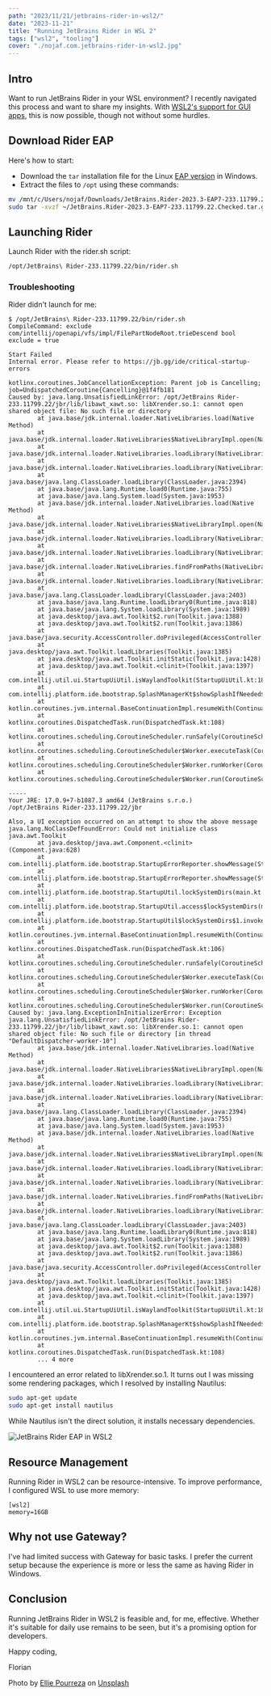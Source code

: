 ```yaml
---
path: "2023/11/21/jetbrains-rider-in-wsl2/"
date: "2023-11-21"
title: "Running JetBrains Rider in WSL 2"
tags: ["wsl2", "tooling"]
cover: "./nojaf.com.jetbrains-rider-in-wsl2.jpg"
---
```


## Intro

Want to run JetBrains Rider in your WSL environment? I recently navigated this process and want to share my insights.
With [WSL2's support for GUI apps](https://learn.microsoft.com/en-us/windows/wsl/tutorials/gui-apps), this is now possible, though not without some hurdles.

## Download Rider EAP

Here's how to start:

- Download the `tar` installation file for the Linux [EAP version](https://www.jetbrains.com/rider/nextversion/) in Windows.
- Extract the files to `/opt` using these commands:

```bash
mv /mnt/c/Users/nojaf/Downloads/JetBrains.Rider-2023.3-EAP7-233.11799.22.Checked.tar.gz ~/
sudo tar -xvzf ~/JetBrains.Rider-2023.3-EAP7-233.11799.22.Checked.tar.gz -C /opt
```

## Launching Rider

Launch Rider with the rider.sh script:

```bash
/opt/JetBrains\ Rider-233.11799.22/bin/rider.sh
```

### Troubleshooting

Rider didn't launch for me:

```
$ /opt/JetBrains\ Rider-233.11799.22/bin/rider.sh
CompileCommand: exclude com/intellij/openapi/vfs/impl/FilePartNodeRoot.trieDescend bool exclude = true

Start Failed
Internal error. Please refer to https://jb.gg/ide/critical-startup-errors

kotlinx.coroutines.JobCancellationException: Parent job is Cancelling; job=UndispatchedCoroutine{Cancelling}@1f4fb181
Caused by: java.lang.UnsatisfiedLinkError: /opt/JetBrains Rider-233.11799.22/jbr/lib/libawt_xawt.so: libXrender.so.1: cannot open shared object file: No such file or directory
        at java.base/jdk.internal.loader.NativeLibraries.load(Native Method)
        at java.base/jdk.internal.loader.NativeLibraries$NativeLibraryImpl.open(NativeLibraries.java:388)
        at java.base/jdk.internal.loader.NativeLibraries.loadLibrary(NativeLibraries.java:232)
        at java.base/jdk.internal.loader.NativeLibraries.loadLibrary(NativeLibraries.java:174)
        at java.base/java.lang.ClassLoader.loadLibrary(ClassLoader.java:2394)
        at java.base/java.lang.Runtime.load0(Runtime.java:755)
        at java.base/java.lang.System.load(System.java:1953)
        at java.base/jdk.internal.loader.NativeLibraries.load(Native Method)
        at java.base/jdk.internal.loader.NativeLibraries$NativeLibraryImpl.open(NativeLibraries.java:388)
        at java.base/jdk.internal.loader.NativeLibraries.loadLibrary(NativeLibraries.java:232)
        at java.base/jdk.internal.loader.NativeLibraries.loadLibrary(NativeLibraries.java:174)
        at java.base/jdk.internal.loader.NativeLibraries.findFromPaths(NativeLibraries.java:315)
        at java.base/jdk.internal.loader.NativeLibraries.loadLibrary(NativeLibraries.java:285)
        at java.base/java.lang.ClassLoader.loadLibrary(ClassLoader.java:2403)
        at java.base/java.lang.Runtime.loadLibrary0(Runtime.java:818)
        at java.base/java.lang.System.loadLibrary(System.java:1989)
        at java.desktop/java.awt.Toolkit$2.run(Toolkit.java:1388)
        at java.desktop/java.awt.Toolkit$2.run(Toolkit.java:1386)
        at java.base/java.security.AccessController.doPrivileged(AccessController.java:318)
        at java.desktop/java.awt.Toolkit.loadLibraries(Toolkit.java:1385)
        at java.desktop/java.awt.Toolkit.initStatic(Toolkit.java:1428)
        at java.desktop/java.awt.Toolkit.<clinit>(Toolkit.java:1397)
        at com.intellij.util.ui.StartupUiUtil.isWaylandToolkit(StartupUiUtil.kt:189)
        at com.intellij.platform.ide.bootstrap.SplashManagerKt$showSplashIfNeeded$newJob$1.invokeSuspend(SplashManager.kt:89)
        at kotlin.coroutines.jvm.internal.BaseContinuationImpl.resumeWith(ContinuationImpl.kt:33)
        at kotlinx.coroutines.DispatchedTask.run(DispatchedTask.kt:108)
        at kotlinx.coroutines.scheduling.CoroutineScheduler.runSafely(CoroutineScheduler.kt:584)
        at kotlinx.coroutines.scheduling.CoroutineScheduler$Worker.executeTask(CoroutineScheduler.kt:793)
        at kotlinx.coroutines.scheduling.CoroutineScheduler$Worker.runWorker(CoroutineScheduler.kt:697)
        at kotlinx.coroutines.scheduling.CoroutineScheduler$Worker.run(CoroutineScheduler.kt:684)

-----
Your JRE: 17.0.9+7-b1087.3 amd64 (JetBrains s.r.o.)
/opt/JetBrains Rider-233.11799.22/jbr

Also, a UI exception occurred on an attempt to show the above message
java.lang.NoClassDefFoundError: Could not initialize class java.awt.Toolkit
        at java.desktop/java.awt.Component.<clinit>(Component.java:628)
        at com.intellij.platform.ide.bootstrap.StartupErrorReporter.showMessage(StartupErrorReporter.java:111)
        at com.intellij.platform.ide.bootstrap.StartupErrorReporter.showMessage(StartupErrorReporter.java:61)
        at com.intellij.platform.ide.bootstrap.StartupUtil.lockSystemDirs(main.kt:627)
        at com.intellij.platform.ide.bootstrap.StartupUtil.access$lockSystemDirs(main.kt:1)
        at com.intellij.platform.ide.bootstrap.StartupUtil$lockSystemDirs$1.invokeSuspend(main.kt)
        at kotlin.coroutines.jvm.internal.BaseContinuationImpl.resumeWith(ContinuationImpl.kt:33)
        at kotlinx.coroutines.DispatchedTask.run(DispatchedTask.kt:106)
        at kotlinx.coroutines.scheduling.CoroutineScheduler.runSafely(CoroutineScheduler.kt:584)
        at kotlinx.coroutines.scheduling.CoroutineScheduler$Worker.executeTask(CoroutineScheduler.kt:793)
        at kotlinx.coroutines.scheduling.CoroutineScheduler$Worker.runWorker(CoroutineScheduler.kt:697)
        at kotlinx.coroutines.scheduling.CoroutineScheduler$Worker.run(CoroutineScheduler.kt:684)
Caused by: java.lang.ExceptionInInitializerError: Exception java.lang.UnsatisfiedLinkError: /opt/JetBrains Rider-233.11799.22/jbr/lib/libawt_xawt.so: libXrender.so.1: cannot open shared object file: No such file or directory [in thread "DefaultDispatcher-worker-10"]
        at java.base/jdk.internal.loader.NativeLibraries.load(Native Method)
        at java.base/jdk.internal.loader.NativeLibraries$NativeLibraryImpl.open(NativeLibraries.java:388)
        at java.base/jdk.internal.loader.NativeLibraries.loadLibrary(NativeLibraries.java:232)
        at java.base/jdk.internal.loader.NativeLibraries.loadLibrary(NativeLibraries.java:174)
        at java.base/java.lang.ClassLoader.loadLibrary(ClassLoader.java:2394)
        at java.base/java.lang.Runtime.load0(Runtime.java:755)
        at java.base/java.lang.System.load(System.java:1953)
        at java.base/jdk.internal.loader.NativeLibraries.load(Native Method)
        at java.base/jdk.internal.loader.NativeLibraries$NativeLibraryImpl.open(NativeLibraries.java:388)
        at java.base/jdk.internal.loader.NativeLibraries.loadLibrary(NativeLibraries.java:232)
        at java.base/jdk.internal.loader.NativeLibraries.loadLibrary(NativeLibraries.java:174)
        at java.base/jdk.internal.loader.NativeLibraries.findFromPaths(NativeLibraries.java:315)
        at java.base/jdk.internal.loader.NativeLibraries.loadLibrary(NativeLibraries.java:285)
        at java.base/java.lang.ClassLoader.loadLibrary(ClassLoader.java:2403)
        at java.base/java.lang.Runtime.loadLibrary0(Runtime.java:818)
        at java.base/java.lang.System.loadLibrary(System.java:1989)
        at java.desktop/java.awt.Toolkit$2.run(Toolkit.java:1388)
        at java.desktop/java.awt.Toolkit$2.run(Toolkit.java:1386)
        at java.base/java.security.AccessController.doPrivileged(AccessController.java:318)
        at java.desktop/java.awt.Toolkit.loadLibraries(Toolkit.java:1385)
        at java.desktop/java.awt.Toolkit.initStatic(Toolkit.java:1428)
        at java.desktop/java.awt.Toolkit.<clinit>(Toolkit.java:1397)
        at com.intellij.util.ui.StartupUiUtil.isWaylandToolkit(StartupUiUtil.kt:189)
        at com.intellij.platform.ide.bootstrap.SplashManagerKt$showSplashIfNeeded$newJob$1.invokeSuspend(SplashManager.kt:89)
        at kotlin.coroutines.jvm.internal.BaseContinuationImpl.resumeWith(ContinuationImpl.kt:33)
        at kotlinx.coroutines.DispatchedTask.run(DispatchedTask.kt:108)
        ... 4 more
```

I encountered an error related to libXrender.so.1. It turns out I was missing some rendering packages, which I resolved by installing Nautilus:

```bash
sudo apt-get update
sudo apt-get install nautilus
```

While Nautilus isn't the direct solution, it installs necessary dependencies.

![JetBrains Rider EAP in WSL2](./rider-in-wsl2.png)

## Resource Management

Running Rider in WSL2 can be resource-intensive. To improve performance, I configured WSL to use more memory:

```
[wsl2]
memory=16GB
```

## Why not use Gateway?

I've had limited success with Gateway for basic tasks. I prefer the current setup because the experience is more or less the same as having Rider in Windows.

## Conclusion

Running JetBrains Rider in WSL2 is feasible and, for me, effective.
Whether it's suitable for daily use remains to be seen, but it's a promising option for developers.

Happy coding,

Florian

<span>Photo by <a href="https://unsplash.com/@ellieeepr?utm_content=creditCopyText&utm_medium=referral&utm_source=unsplash">Ellie Pourreza</a> on <a href="https://unsplash.com/photos/red-petaled-flowers-at-daytime-7wP39t9zRzc?utm_content=creditCopyText&utm_medium=referral&utm_source=unsplash">Unsplash</a></span>
